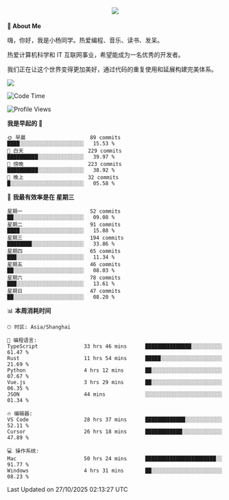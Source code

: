 
<h1 align="center">
	<a href="https://anify.cn/">
		<img src="https://readme-typing-svg.herokuapp.com/?lines=小🐑同学祝您今天愉快!;无期并非终点,而是重新定义起点的契机!&center=true&size=27&width=495">
	</a>
</h1>


**🤺 About Me**

嗨，你好，我是小杨同学。热爱编程、音乐、读书、发呆。

热爱计算机科学和 IT 互联网事业，希望能成为一名优秀的开发者。

我们正在让这个世界变得更加美好，通过代码的重复使用和延展构建完美体系。

<!-- https://github.com/anuraghazra/github-readme-stats -->
<img align="center" src="https://github-readme-stats.vercel.app/api/wakatime?username=wuqi&theme=transparent&hide_border=true&layout=compact&langs_count=220" />


<!--START_SECTION:waka-->
![Code Time](http://img.shields.io/badge/Code%20Time-4%2C463%20hrs%209%20mins-blue)

![Profile Views](http://img.shields.io/badge/%E4%B8%AA%E4%BA%BA%E8%B5%84%E6%96%99%E8%A7%82%E7%9C%8B%E6%AC%A1%E6%95%B0-12-blue)

**我是早起的 🐤** 

```text
🌞 早晨                     89 commits          ████░░░░░░░░░░░░░░░░░░░░░   15.53 % 
🌆 白天                     229 commits         ██████████░░░░░░░░░░░░░░░   39.97 % 
🌃 傍晚                     223 commits         ██████████░░░░░░░░░░░░░░░   38.92 % 
🌙 晚上                     32 commits          █░░░░░░░░░░░░░░░░░░░░░░░░   05.58 % 
```
📅 **我最有效率是在 星期三** 

```text
星期一                      52 commits          ██░░░░░░░░░░░░░░░░░░░░░░░   09.08 % 
星期二                      91 commits          ████░░░░░░░░░░░░░░░░░░░░░   15.88 % 
星期三                      194 commits         ████████░░░░░░░░░░░░░░░░░   33.86 % 
星期四                      65 commits          ███░░░░░░░░░░░░░░░░░░░░░░   11.34 % 
星期五                      46 commits          ██░░░░░░░░░░░░░░░░░░░░░░░   08.03 % 
星期六                      78 commits          ███░░░░░░░░░░░░░░░░░░░░░░   13.61 % 
星期日                      47 commits          ██░░░░░░░░░░░░░░░░░░░░░░░   08.20 % 
```


📊 **本周消耗时间** 

```text
🕑︎ 时区: Asia/Shanghai

💬 编程语言: 
TypeScript               33 hrs 46 mins      ███████████████░░░░░░░░░░   61.47 % 
Rust                     11 hrs 54 mins      █████░░░░░░░░░░░░░░░░░░░░   21.69 % 
Python                   4 hrs 12 mins       ██░░░░░░░░░░░░░░░░░░░░░░░   07.67 % 
Vue.js                   3 hrs 29 mins       ██░░░░░░░░░░░░░░░░░░░░░░░   06.35 % 
JSON                     44 mins             ░░░░░░░░░░░░░░░░░░░░░░░░░   01.34 % 

🔥 编辑器: 
VS Code                  28 hrs 37 mins      █████████████░░░░░░░░░░░░   52.11 % 
Cursor                   26 hrs 18 mins      ████████████░░░░░░░░░░░░░   47.89 % 

💻 操作系统: 
Mac                      50 hrs 24 mins      ███████████████████████░░   91.77 % 
Windows                  4 hrs 31 mins       ██░░░░░░░░░░░░░░░░░░░░░░░   08.23 % 
```


 Last Updated on 27/10/2025 02:13:27 UTC
<!--END_SECTION:waka-->



<!--
**wuqi-y/wuqi-y** is a ✨ _special_ ✨ repository because its `README.md` (this file) appears on your GitHub profile.

Here are some ideas to get you started:

- 🔭 I’m currently working on ...
- 🌱 I’m currently learning ...
- 👯 I’m looking to collaborate on ...
- 🤔 I’m looking for help with ...
- 💬 Ask me about ...
- 📫 How to reach me: ...
- 😄 Pronouns: ...
- ⚡ Fun fact: ...
-->

